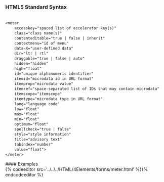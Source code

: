 <section data-markdown>
<script type="text/template">
#Meter
This HTML5 element defines a scalar measurement within a known range, similar to what might be represented by a gauge.
</script>
</section>

<section data-markdown>
<script type="text/template">
###HTML5 Standard Syntax
```html
<meter 
    accesskey="spaced list of accelerator key(s)"   
    class="class name(s)"   
    contenteditable="true | false | inherit"   
    contextmenu="id of menu"  
    data-X="user-defined data"   
    dir="ltr | rtl" 
    draggable="true | false | auto" 
    hidden="hidden" 
    high="float" 
    id="unique alphanumeric identifier" 
    itemid="microdata id in URL format" 
    itemprop="microdata value" 
    itemref="space-separated list of IDs that may contain microdata" 
    itemscope="itemscope" 
    itemtype="microdata type in URL format" 
    lang="language code" 
    low="float" 
    max="float" 
    min="float"
    optimum="float" 
    spellcheck="true | false" 
    style="style information" 
    title="advisory text" 
    tabindex="number" 
    value="float" >
</meter>
```
</script>
</section>

<section>
<h3>HTML5 Standard Syntax</h3>
<pre>
<code>
&lt;meter 
    accesskey="spaced list of accelerator key(s)" 
    class="class name(s)" 
    contenteditable="true | false | inherit" 
    contextmenu="id of menu" 
    data-X="user-defined data" 
    dir="ltr | rtl" 
    draggable="true | false | auto" 
    hidden="hidden" 
    high="float" 
    id="unique alphanumeric identifier" 
    itemid="microdata id in URL format" 
    itemprop="microdata value" 
    itemref="space-separated list of IDs that may contain microdata" 
    itemscope="itemscope" 
    itemtype="microdata type in URL format" 
    lang="language code" 
    low="float" 
    max="float" 
    min="float"
    optimum="float" 
    spellcheck="true | false" 
    style="style information" 
    title="advisory text" 
    tabindex="number" 
    value="float"&gt;
&lt;/meter&gt;
</code></pre>
</section>

<section data-markdown data-render=book>
<script type="text/template">
###HTML5 Event Attributes
> onabort, onblur, oncanplay, oncanplaythrough, onchange, onclick, oncontextmenu, ondblclick, ondrag, ondragend, ondragenter, ondragleave, ondragover, ondragstart, ondrop, ondurationchange, onemptied, onended, onerror, onfocus, onformchange, onforminput, oninput, oninvalid, onkeydown, onkeypress, onkeyup, onload, onloadeddata, onloadedmetadata, onloadstart, onmousedown, onmousemove, onmouseout, onmouseover, onmouseup, onmousewheel, onpause, onplay, onplaying, onprogress, onratechange, onreadystatechange, onscroll, onseeked, onseeking, onselect, onshow, onstalled, onsubmit, onsuspend, ontimeupdate, onvolumechange, onwaiting
</script>
</section>
<section data-markdown data-render=both>
<script type="text/template" >
###Element-Specific Attributes
* `low` This attribute holds a float value that indicates the low range of the measurement.
* `max` This attribute holds a float value that indicates the maximum range of the measurement.
* `min` This attribute holds a float value that indicates the minimum range of the measurement.
* `optimum` This attribute holds a float value that indicates the optimum range of the measurement.
* `value` This attribute holds a float value that indicates the current value of the measurement.
</script>
</section>
#### Examples
<section>
{% codeeditor src='../../../HTML/4Elements/forms/meter.html' %}{% endcodeeditor %}
</section>

<section data-markdown>
<script type="text/template">
###Image Example:
![Meter Tooltip](../../../images/meter.png)
</script>
</section>

<section data-markdown>
<script type="text/template">
###Notes
* The assumption is that values are used in the correct sense; for example, a min value cannot be greater than a max value, a low value can’t be greater than a high value, an optimum value cannot be greater than a high value, and so on.
</script>
</section>
